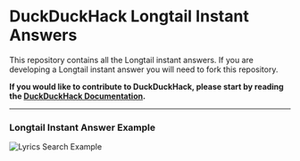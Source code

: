 # DuckDuckHack Longtail Instant Answers

This repository contains all the Longtail instant answers. If you are developing a Longtail instant answer you will need to fork this repository.

**If you would like to contribute to DuckDuckHack, please start by reading the [DuckDuckHack Documentation](https://dukgo.com/duckduckhack/ddh-intro).**

------

### Longtail Instant Answer Example

![Lyrics Search Example](https://raw.githubusercontent.com/duckduckgo/duckduckgo-documentation/master/duckduckhack/assets/longtail_readme_example.png)